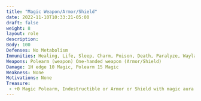 ```yaml
---
title: "Magic Weapon/Armor/Shield"
date: 2022-11-10T10:33:21-05:00
draft: false
weight: 8
layout: role
description: 
Body: 100
Defenses: No Metabolism
Immunities: Healing, Life, Sleep, Charm, Poison, Death, Paralyze, Waylay, Necromancy, Drain, Feeble Mind, Vertigo, Pin, Bind, Web, Confine, Shatter
Weapons: Polearm (weapon) One-handed weapon (Armor/Shield)
Damage: 1H edge 10 Magic, Polearm 15 Magic
Weakness: None
Motivations: None
Treasure: 
 - +0 Magic Polearm, Indestructible or Armor or Shield with magic aura and indestructible
---
```












